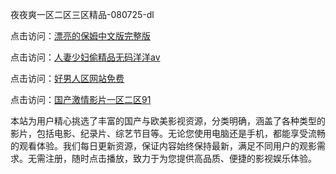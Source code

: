 夜夜爽一区二区三区精品-080725-dl

点击访问：<a href="https://heiliaoe8ajia.pages.dev">漂亮的保姆中文版完整版</a>

点击访问：<a href="https://heiliaoxqkkct.pages.dev">人妻少妇偷精品无码洋洋av</a>

点击访问：<a href="https://heiliaoxwd5i8.pages.dev">好男人区网站免费</a>

点击访问：<a href="https://heiliaowzu4ur.pages.dev">国产激情影片一区二区91</a>

本站为用户精心挑选了丰富的国产与欧美影视资源，分类明确，涵盖了各种类型的影片，包括电影、纪录片、综艺节目等。无论您使用电脑还是手机，都能享受流畅的观看体验。我们每日更新资源，保证内容始终保持最新，满足不同用户的观影需求。无需注册，随时点击播放，致力于为您提供高品质、便捷的影视娱乐体验。

<span style="display:none;">[Canonical link](https://github.com/ki08072025/ki03 ）</span>
